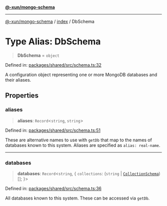 [**@-xun/mongo-schema**](../../README.md)

***

[@-xun/mongo-schema](../../README.md) / [index](../README.md) / DbSchema

# Type Alias: DbSchema

> **DbSchema** = `object`

Defined in: [packages/shared/src/schema.ts:32](https://github.com/Xunnamius/mongo-utils/blob/6c3652e366db08824823159badff6f09e1290d0c/packages/shared/src/schema.ts#L32)

A configuration object representing one or more MongoDB databases and their
aliases.

## Properties

### aliases

> **aliases**: `Record`\<`string`, `string`\>

Defined in: [packages/shared/src/schema.ts:51](https://github.com/Xunnamius/mongo-utils/blob/6c3652e366db08824823159badff6f09e1290d0c/packages/shared/src/schema.ts#L51)

These are alternative names to use with `getDb` that map to the names of
databases known to this system. Aliases are specified as `alias:
real-name`.

***

### databases

> **databases**: `Record`\<`string`, \{ `collections`: (`string` \| [`CollectionSchema`](CollectionSchema.md))[]; \}\>

Defined in: [packages/shared/src/schema.ts:36](https://github.com/Xunnamius/mongo-utils/blob/6c3652e366db08824823159badff6f09e1290d0c/packages/shared/src/schema.ts#L36)

All databases known to this system. These can be accessed via `getDb`.
